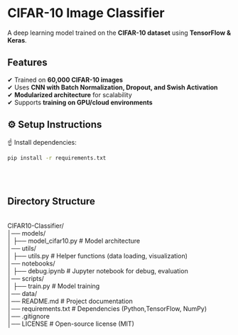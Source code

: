 # CIFAR-10 Image Classifier 
A deep learning model trained on the **CIFAR-10 dataset** using **TensorFlow & Keras**.

## Features
✔ Trained on **60,000 CIFAR-10 images**   
✔ Uses **CNN with Batch Normalization, Dropout, and Swish Activation**  
✔ **Modularized architecture** for scalability  
✔ Supports **training on GPU/cloud environments**  

## ⚙️ Setup Instructions
☝️ Install dependencies:
```bash
pip install -r requirements.txt
```
<br>
<br>

## Directory Structure
<br>
CIFAR10-Classifier/
<br>
│── models/
<br>
│   ├── model_cifar10.py         # Model architecture
<br>
│── utils/
<br>
│   ├── utils.py                 # Helper functions (data loading, visualization)
<br>
│── notebooks/
<br>
│   ├── debug.ipynb              # Jupyter notebook for debug, evaluation
<br>
│── scripts/
<br>
│   ├── train.py                 # Model training
<br>
│── data/
<br>
│── README.md                    # Project documentation
<br>
│── requirements.txt              # Dependencies (Python,TensorFlow, NumPy)
<br>
│── .gitignore                   
<br>
│── LICENSE                       # Open-source license (MIT)

<br>
<br>



